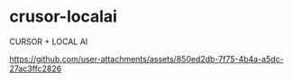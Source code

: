 # crusor-localai
CURSOR + LOCAL AI




https://github.com/user-attachments/assets/850ed2db-7f75-4b4a-a5dc-27ac3ffc2826

